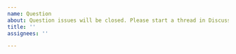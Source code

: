 ```yaml
---
name: Question
about: Question issues will be closed. Please start a thread in Discussions.
title: ''
assignees: ''

---
```



